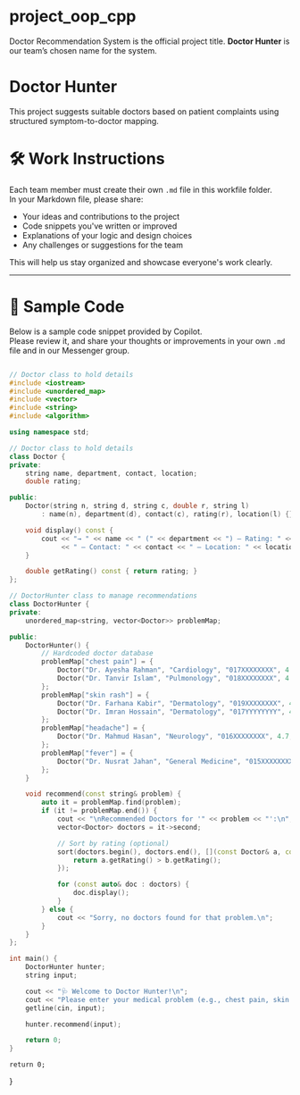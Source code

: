# project_oop_cpp  
Doctor Recommendation System is the official project title. **Doctor Hunter** is our team’s chosen name for the system.

# Doctor Hunter  
This project suggests suitable doctors based on patient complaints using structured symptom-to-doctor mapping.

# 🛠️ Work Instructions

Each team member must create their own `.md` file in this workfile folder.  
In your Markdown file, please share:

- Your ideas and contributions to the project
- Code snippets you've written or improved
- Explanations of your logic and design choices
- Any challenges or suggestions for the team

This will help us stay organized and showcase everyone's work clearly.

---

# 📄 Sample Code

Below is a sample code snippet provided by Copilot.  
Please review it, and share your thoughts or improvements in your own `.md` file and in our Messenger group.

````c++

// Doctor class to hold details
#include <iostream>
#include <unordered_map>
#include <vector>
#include <string>
#include <algorithm>

using namespace std;

// Doctor class to hold details
class Doctor {
private:
    string name, department, contact, location;
    double rating;

public:
    Doctor(string n, string d, string c, double r, string l)
        : name(n), department(d), contact(c), rating(r), location(l) {}

    void display() const {
        cout << "→ " << name << " (" << department << ") — Rating: " << rating
             << " — Contact: " << contact << " — Location: " << location << "\n";
    }

    double getRating() const { return rating; }
};

// DoctorHunter class to manage recommendations
class DoctorHunter {
private:
    unordered_map<string, vector<Doctor>> problemMap;

public:
    DoctorHunter() {
        // Hardcoded doctor database
        problemMap["chest pain"] = {
            Doctor("Dr. Ayesha Rahman", "Cardiology", "017XXXXXXXX", 4.8, "Dhaka"),
            Doctor("Dr. Tanvir Islam", "Pulmonology", "018XXXXXXXX", 4.6, "Rajshahi")
        };
        problemMap["skin rash"] = {
            Doctor("Dr. Farhana Kabir", "Dermatology", "019XXXXXXXX", 4.9, "Chattogram"),
            Doctor("Dr. Imran Hossain", "Dermatology", "017YYYYYYYY", 4.7, "Sylhet")
        };
        problemMap["headache"] = {
            Doctor("Dr. Mahmud Hasan", "Neurology", "016XXXXXXXX", 4.7, "Sylhet")
        };
        problemMap["fever"] = {
            Doctor("Dr. Nusrat Jahan", "General Medicine", "015XXXXXXXX", 4.5, "Khulna")
        };
    }

    void recommend(const string& problem) {
        auto it = problemMap.find(problem);
        if (it != problemMap.end()) {
            cout << "\nRecommended Doctors for '" << problem << "':\n";
            vector<Doctor> doctors = it->second;

            // Sort by rating (optional)
            sort(doctors.begin(), doctors.end(), [](const Doctor& a, const Doctor& b) {
                return a.getRating() > b.getRating();
            });

            for (const auto& doc : doctors) {
                doc.display();
            }
        } else {
            cout << "Sorry, no doctors found for that problem.\n";
        }
    }
};

int main() {
    DoctorHunter hunter;
    string input;

    cout << "🩺 Welcome to Doctor Hunter!\n";
    cout << "Please enter your medical problem (e.g., chest pain, skin rash): ";
    getline(cin, input);

    hunter.recommend(input);

    return 0;
}

`````
    return 0;
}

